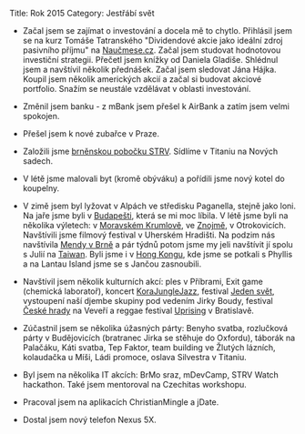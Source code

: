 Title: Rok 2015
Category: Jestřábí svět

- Začal jsem se zajímat o investování a docela mě to chytlo. Přihlásil jsem se na kurz Tomáše Tatranského "Dividendové akcie jako ideální zdroj pasivního příjmu" na [Naučmese.cz](https://www.naucmese.cz/). Začal jsem studovat hodnotovou investiční strategii. Přečetl jsem knížky od Daniela Gladiše. Shlédnul jsem a navštívil několik přednášek. Začal jsem sledovat Jána Hájka. Koupil jsem několik amerických akcií a začal si budovat akciové portfolio. Snažím se neustále vzdělávat v oblasti investování.

- Změnil jsem banku - z mBank jsem přešel k AirBank a zatím jsem velmi spokojen.

- Přešel jsem k nové zubařce v Praze.

- Založili jsme [brněnskou pobočku STRV](http://zvut.cz/lide/lide-f38102/dobrych-vyvojaru-je-malo-cesko-je-ale-velmoc-tvrdi-nohejl-z-strv-d127126). Sídlíme v Titaniu na Nových sadech.

- V létě jsme malovali byt (kromě obýváku) a pořídili jsme nový kotel do koupelny.

- V zimě jsem byl lyžovat v Alpách ve středisku Paganella, stejně jako loni. Na jaře jsme byli v [Buda](http://janie.8bit.cz/buda/)[pešti](http://janie.8bit.cz/pest/), která se mi moc líbila. V létě jsme byli na několika výletech: v [Moravském Krumlově](http://janie.8bit.cz/vylet-do-moravskeho-krumlova/), ve [Znojmě](http://janie.8bit.cz/znovu-na-jihu/), v Otrokovicích. Navštívili jsme filmový festival v Uherském Hradišti. Na podzim nás navštívila [Mendy v Brně](http://janie.8bit.cz/mendy-v-brne/) a pár týdnů potom jsme my jeli navštívit jí spolu s Julií na [Taiwan](http://janie.8bit.cz/category/ila-formosa/). Byli jsme i v [Hong Kongu](http://janie.8bit.cz/category/ila-formosa/), kde jsme se potkali s Phyllis a na Lantau Island jsme se s Jančou zasnoubili.

- Navštívil jsem několik kulturních akcí: ples v Příbrami, Exit game (chemická laboratoř), koncert [KoraJungleJazz](http://janie.8bit.cz/korajunglejazz-11-6-2015-cafe-atlas/), festival [Jeden svět](http://janie.8bit.cz/festival-jeden-svet-16-24-3-2015-brno/), vystoupení naší djembe skupiny pod vedením Jirky Boudy, festival [České hrady](http://janie.8bit.cz/hudebni-leto-2015/) na Veveří a reggae festival [Uprising](http://janie.8bit.cz/hudebni-leto-2015/) v Bratislavě.

- Zúčastnil jsem se několika úžasných párty: Benyho svatba, rozlučková párty v Budějovicích (bratranec Jirka se stěhuje do Oxfordu), táborák na Palačáku, Káti svatba, Tep Faktor, team building ve Žlutých lázních, kolaudačka u Míši, Ládi promoce, oslava Silvestra v Titaniu. 

- Byl jsem na několika IT akcích: BrMo sraz, mDevCamp, STRV Watch hackathon. Také jsem mentoroval na Czechitas workshopu.

- Pracoval jsem na aplikacích ChristianMingle a jDate.

- Dostal jsem nový telefon Nexus 5X.
